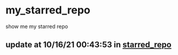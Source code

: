 # my_starred_repo
show me my starred repo

update at 10/16/21 00:43:53 in [starred_repo](./index.html)
---

